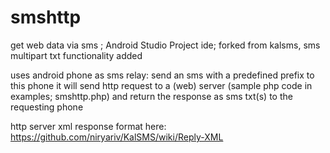 # smshttp
get web data via sms  ;  Android Studio Project ide; forked from kalsms, sms multipart txt functionality added

uses android phone as sms relay:
send an sms with a predefined prefix to this phone
it will send http request to a (web) server  (sample php code in examples; smshttp.php)
and return the response as sms txt(s) to the requesting phone

http server xml response format here: https://github.com/niryariv/KalSMS/wiki/Reply-XML

